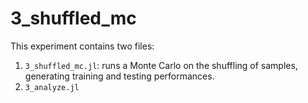 # 3_shuffled_mc

This experiment contains two files:

1. `3_shuffled_mc.jl`: runs a Monte Carlo on the shuffling of samples, generating training and testing performances.
2. `3_analyze.jl`
